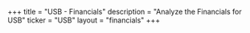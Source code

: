 +++
title = "USB - Financials"
description = "Analyze the Financials for USB"
ticker = "USB"
layout = "financials"
+++

